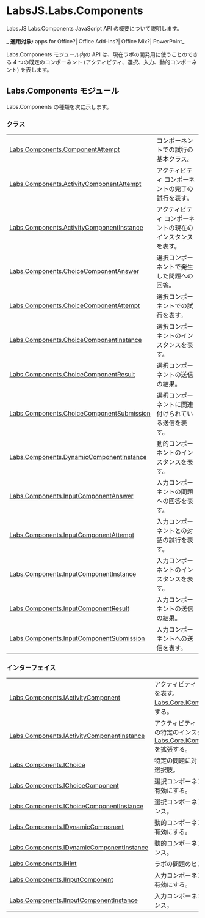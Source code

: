 
# LabsJS.Labs.Components
Labs.JS Labs.Components JavaScript API の概要について説明します。

 _ **適用対象:** apps for Office?| Office Add-ins?| Office Mix?| PowerPoint_

Labs.Components モジュール内の API は、現在ラボの開発用に使うことのできる 4 つの既定のコンポーネント (アクティビティ、選択、入力、動的コンポーネント) を表します。

## Labs.Components モジュール

Labs.Components の種類を次に示します。


### クラス


|||
|:-----|:-----|
|[Labs.Components.ComponentAttempt](../../reference/office-mix/labs.components.componentattempt.md)|コンポーネントでの試行の基本クラス。|
|[Labs.Components.ActivityComponentAttempt](../../reference/office-mix/labs.components.activitycomponentattempt.md)|アクティビティ コンポーネントの完了の試行を表す。|
|[Labs.Components.ActivityComponentInstance](../../../reference/office-mix/labs.components.activitycomponentinstance.md)|アクティビティ コンポーネントの現在のインスタンスを表す。|
|[Labs.Components.ChoiceComponentAnswer](../../reference/office-mix/labs.components.choicecomponentanswer.md)|選択コンポーネントで発生した問題への回答。|
|[Labs.Components.ChoiceComponentAttempt](../../reference/office-mix/labs.components.choicecomponentattempt.md)|選択コンポーネントでの試行を表す。|
|[Labs.Components.ChoiceComponentInstance](../../../reference/office-mix/labs.components.choicecomponentinstance.md)|選択コンポーネントのインスタンスを表す。|
|[Labs.Components.ChoiceComponentResult](../../reference/office-mix/labs.components.choicecomponentresult.md)|選択コンポーネントの送信の結果。|
|[Labs.Components.ChoiceComponentSubmission](../../reference/office-mix/labs.components.choicecomponentsubmission.md)|選択コンポーネントに関連付けられている送信を表す。|
|[Labs.Components.DynamicComponentInstance](../../../reference/office-mix/labs.components.dynamiccomponentinstance.md)|動的コンポーネントのインスタンスを表す。|
|[Labs.Components.InputComponentAnswer](../../reference/office-mix/labs.components.inputcomponentanswer.md)|入力コンポーネントの問題への回答を表す。|
|[Labs.Components.InputComponentAttempt](../../reference/office-mix/labs.components.inputcomponentattempt.md)|入力コンポーネントとの対話の試行を表す。|
|[Labs.Components.InputComponentInstance](../../../reference/office-mix/labs.components.inputcomponentinstance.md)|入力コンポーネントのインスタンスを表す。|
|[Labs.Components.InputComponentResult](../../reference/office-mix/labs.components.inputcomponentresult.md)|入力コンポーネントの送信の結果。|
|[Labs.Components.InputComponentSubmission](../../reference/office-mix/labs.components.inputcomponentsubmission.md)|入力コンポーネントへの送信を表す。|

### インターフェイス


|||
|:-----|:-----|
|[Labs.Components.IActivityComponent](../../reference/office-mix/labs.components.iactivitycomponent.md)|アクティビティ コンポーネントを表す。 [Labs.Core.IComponent](../../reference/office-mix/labs.core.icomponent.md) を拡張する。|
|[Labs.Components.IActivityComponentInstance](../../reference/office-mix/labs.components.iactivitycomponentinstance.md)|アクティビティ コンポーネントの特定のインスタンスを表す。 [Labs.Core.IComponentInstance](../../reference/office-mix/labs.core.icomponentinstance.md) を拡張する。|
|[Labs.Components.IChoice](../../reference/office-mix/labs.components.ichoice.md)|特定の問題に対して利用可能な選択肢。|
|[Labs.Components.IChoiceComponent](../../reference/office-mix/labs.components.ichoicecomponent.md)|選択コンポーネントとの対話を有効にする。|
|[Labs.Components.IChoiceComponentInstance](../../reference/office-mix/labs.components.ichoicecomponentinstance.md)|選択コンポーネントのインスタンス。|
|[Labs.Components.IDynamicComponent](../../reference/office-mix/labs.components.idynamiccomponent.md)|動的コンポーネントとの対話を有効にする。|
|[Labs.Components.IDynamicComponentInstance](../../reference/office-mix/labs.components.idynamiccomponentinstance.md)|動的コンポーネントのインスタンス。|
|[Labs.Components.IHint](../../reference/office-mix/labs.components.ihint.md)|ラボの問題のヒント。|
|[Labs.Components.IInputComponent](../../reference/office-mix/labs.components.iinputcomponent.md)|入力コンポーネントとの対話を有効にする。|
|[Labs.Components.IInputComponentInstance](../../reference/office-mix/labs.components.iinputcomponentinstance.md)|入力コンポーネントのインスタンス。|

